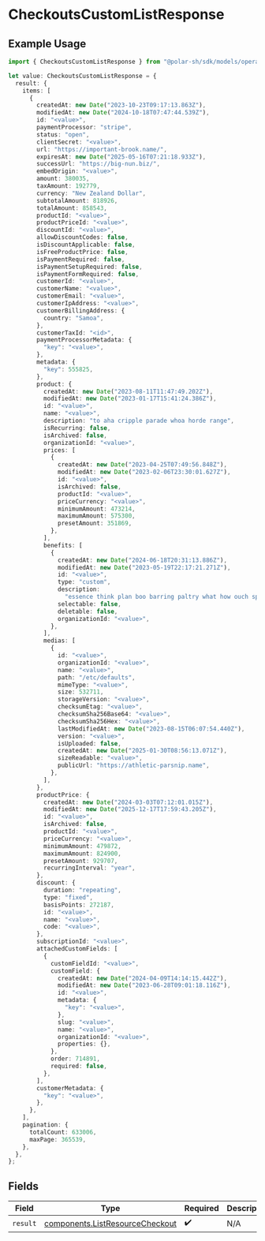 # CheckoutsCustomListResponse

## Example Usage

```typescript
import { CheckoutsCustomListResponse } from "@polar-sh/sdk/models/operations/checkoutscustomlist.js";

let value: CheckoutsCustomListResponse = {
  result: {
    items: [
      {
        createdAt: new Date("2023-10-23T09:17:13.863Z"),
        modifiedAt: new Date("2024-10-18T07:47:44.539Z"),
        id: "<value>",
        paymentProcessor: "stripe",
        status: "open",
        clientSecret: "<value>",
        url: "https://important-brook.name/",
        expiresAt: new Date("2025-05-16T07:21:18.933Z"),
        successUrl: "https://big-nun.biz/",
        embedOrigin: "<value>",
        amount: 380035,
        taxAmount: 192779,
        currency: "New Zealand Dollar",
        subtotalAmount: 818926,
        totalAmount: 858543,
        productId: "<value>",
        productPriceId: "<value>",
        discountId: "<value>",
        allowDiscountCodes: false,
        isDiscountApplicable: false,
        isFreeProductPrice: false,
        isPaymentRequired: false,
        isPaymentSetupRequired: false,
        isPaymentFormRequired: false,
        customerId: "<value>",
        customerName: "<value>",
        customerEmail: "<value>",
        customerIpAddress: "<value>",
        customerBillingAddress: {
          country: "Samoa",
        },
        customerTaxId: "<id>",
        paymentProcessorMetadata: {
          "key": "<value>",
        },
        metadata: {
          "key": 555825,
        },
        product: {
          createdAt: new Date("2023-08-11T11:47:49.202Z"),
          modifiedAt: new Date("2023-01-17T15:41:24.386Z"),
          id: "<value>",
          name: "<value>",
          description: "to aha cripple parade whoa horde range",
          isRecurring: false,
          isArchived: false,
          organizationId: "<value>",
          prices: [
            {
              createdAt: new Date("2023-04-25T07:49:56.848Z"),
              modifiedAt: new Date("2023-02-06T23:30:01.627Z"),
              id: "<value>",
              isArchived: false,
              productId: "<value>",
              priceCurrency: "<value>",
              minimumAmount: 473214,
              maximumAmount: 575300,
              presetAmount: 351869,
            },
          ],
          benefits: [
            {
              createdAt: new Date("2024-06-18T20:31:13.886Z"),
              modifiedAt: new Date("2023-05-19T22:17:21.271Z"),
              id: "<value>",
              type: "custom",
              description:
                "essence think plan boo barring paltry what how ouch splosh",
              selectable: false,
              deletable: false,
              organizationId: "<value>",
            },
          ],
          medias: [
            {
              id: "<value>",
              organizationId: "<value>",
              name: "<value>",
              path: "/etc/defaults",
              mimeType: "<value>",
              size: 532711,
              storageVersion: "<value>",
              checksumEtag: "<value>",
              checksumSha256Base64: "<value>",
              checksumSha256Hex: "<value>",
              lastModifiedAt: new Date("2023-08-15T06:07:54.440Z"),
              version: "<value>",
              isUploaded: false,
              createdAt: new Date("2025-01-30T08:56:13.071Z"),
              sizeReadable: "<value>",
              publicUrl: "https://athletic-parsnip.name",
            },
          ],
        },
        productPrice: {
          createdAt: new Date("2024-03-03T07:12:01.015Z"),
          modifiedAt: new Date("2025-12-17T17:59:43.205Z"),
          id: "<value>",
          isArchived: false,
          productId: "<value>",
          priceCurrency: "<value>",
          minimumAmount: 479872,
          maximumAmount: 824900,
          presetAmount: 929707,
          recurringInterval: "year",
        },
        discount: {
          duration: "repeating",
          type: "fixed",
          basisPoints: 272187,
          id: "<value>",
          name: "<value>",
          code: "<value>",
        },
        subscriptionId: "<value>",
        attachedCustomFields: [
          {
            customFieldId: "<value>",
            customField: {
              createdAt: new Date("2024-04-09T14:14:15.442Z"),
              modifiedAt: new Date("2023-06-28T09:01:18.116Z"),
              id: "<value>",
              metadata: {
                "key": "<value>",
              },
              slug: "<value>",
              name: "<value>",
              organizationId: "<value>",
              properties: {},
            },
            order: 714891,
            required: false,
          },
        ],
        customerMetadata: {
          "key": "<value>",
        },
      },
    ],
    pagination: {
      totalCount: 633006,
      maxPage: 365539,
    },
  },
};
```

## Fields

| Field                                                                              | Type                                                                               | Required                                                                           | Description                                                                        |
| ---------------------------------------------------------------------------------- | ---------------------------------------------------------------------------------- | ---------------------------------------------------------------------------------- | ---------------------------------------------------------------------------------- |
| `result`                                                                           | [components.ListResourceCheckout](../../models/components/listresourcecheckout.md) | :heavy_check_mark:                                                                 | N/A                                                                                |